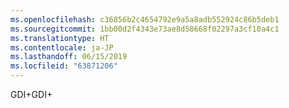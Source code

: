 ```yaml
---
ms.openlocfilehash: c36856b2c4654792e9a5a8adb552924c86b5deb1
ms.sourcegitcommit: 1bb00d2f4343e73ae8d58668f02297a3cf10a4c1
ms.translationtype: HT
ms.contentlocale: ja-JP
ms.lasthandoff: 06/15/2019
ms.locfileid: "63871206"
---
```

<span data-ttu-id="a72d9-101">GDI+</span><span class="sxs-lookup"><span data-stu-id="a72d9-101">GDI+</span></span>